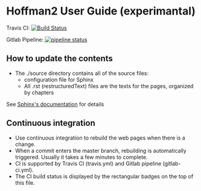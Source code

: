 # Hoffman2 User Guide (experimantal)

Travis CI: [![Build Status](https://travis-ci.com/schuang/hoffman2-user-guide.svg?branch=master)](https://travis-ci.com/schuang/hoffman2-user-guide)

Gitlab Pipeline: [![pipeline status](https://gitlab.com/huangsc/hoffman2-user-guide/badges/master/pipeline.svg)](https://gitlab.com/huangsc/hoffman2-user-guide/commits/master)

## How to update the contents

- The ./source directory contains all of the source files:
  - configuration file for Sphinx
  - All .rst (restructuredText) files are the texts for the pages, organized by chapters

See [Sphinx's documentation](http://www.sphinx-doc.org/en/master/) for details

## Continuous integration

- Use continuous integration to rebuild the web pages when there is a change.
- When a commit enters the master branch, rebuilding is automatically triggered. Usually it takes a few minutes to complete.
- CI is supported by Travis CI (travis.yml) and Gitlab pipeline (gitlab-ci.yml).
- The CI build status is displayed by the rectangular badges on the top of this file.




